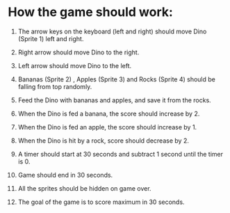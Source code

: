 # How the game should work:

1.	The arrow keys on the keyboard (left and right) should move Dino (Sprite 1) left and right.  

2.	Right arrow should move Dino to the right.

3.	Left arrow should move Dino to the left.

4.	Bananas (Sprite 2) , Apples (Sprite 3) and Rocks (Sprite 4) should be falling from top randomly.

5.	Feed the Dino with bananas and apples, and save it from the rocks.

6.	When the Dino is fed a banana, the score should increase by 2.

7.	When the Dino is fed an apple, the score should increase by 1.

8.	When the Dino is hit by a rock, score should decrease by 2.

9.	A timer should start at 30 seconds and subtract 1 second until the timer is 0.

10.	Game should end in 30 seconds.

11.	All the sprites should be hidden on game over.

12.	The goal of the game is to score maximum in 30 seconds.



